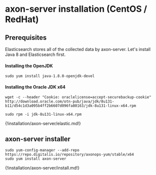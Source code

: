 # axon-server installation (CentOS / RedHat)



## Prerequisites

Elasticsearch stores all of the collected data by axon-server. Let's install Java 8 and Elasticsearch first.


#### Installing the OpenJDK
``` - 
sudo yum install java-1.8.0-openjdk-devel
```

#### Installing the Oracle JDK x64
``` - 
wget -c --header "Cookie: oraclelicense=accept-securebackup-cookie" http://download.oracle.com/otn-pub/java/jdk/8u131-b11/d54c1d3a095b4ff2b6607d096fa80163/jdk-8u131-linux-x64.rpm
```

``` -
sudo rpm -i jdk-8u131-linux-x64.rpm
```

{!installation/axon-server/elastic.md!}


## axon-server installer
``` -
sudo yum-config-manager --add-repo https://repo.digitalis.io/repository/axonops-yum/stable/x64
sudo yum install axon-server
```


{!installation/axon-server/install.md!}